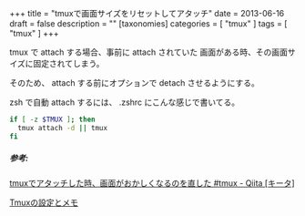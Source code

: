 +++
title = "tmuxで画面サイズをリセットしてアタッチ"
date = 2013-06-16
draft = false
description = ""
[taxonomies]
categories = [ "tmux" ]
tags = [ "tmux" ]
+++

tmux で attach する場合、事前に attach されていた
画面がある時、その画面サイズに固定されてしまう。

そのため、 attach する前にオプションで detach させるようにする。

zsh で自動 attach するには、 .zshrc にこんな感じで書いてる。

```sh
if [ -z $TMUX ]; then
  tmux attach -d || tmux
fi
```

##### 参考:

[tmuxでアタッチした時、画面がおかしくなるのを直した \#tmux - Qiita [キータ]](http://qiita.com/items/fa28ae844bc820c2da57)

[Tmuxの設定とメモ](http://filmlang.org/computer/tmux)

